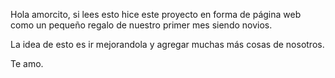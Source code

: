 Hola amorcito, si lees esto hice este proyecto en forma de página web 
como un pequeño regalo de nuestro primer mes siendo novios.

La idea de esto es ir mejorandola y agregar muchas más cosas de nosotros.

Te amo.
